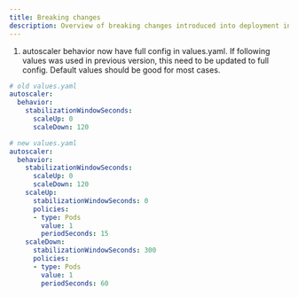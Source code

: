 ```yaml
---
title: Breaking changes
description: Overview of breaking changes introduced into deployment in v3.0.0
---
```


1. autoscaler behavior now have full config in values.yaml.
If following values was used in previous version, this need to be updated to full config.
Default values should be good for most cases.
```yaml {hl_lines=[4,5,6]}
# old values.yaml
autoscaler:
  behavior:
    stabilizationWindowSeconds:
      scaleUp: 0
      scaleDown: 120 
```
```yaml
# new values.yaml
autoscaler:
  behavior:
    stabilizationWindowSeconds:
      scaleUp: 0
      scaleDown: 120
    scaleUp:
      stabilizationWindowSeconds: 0
      policies:
      - type: Pods
        value: 1
        periodSeconds: 15
    scaleDown:
      stabilizationWindowSeconds: 300
      policies:
      - type: Pods
        value: 1
        periodSeconds: 60
```
